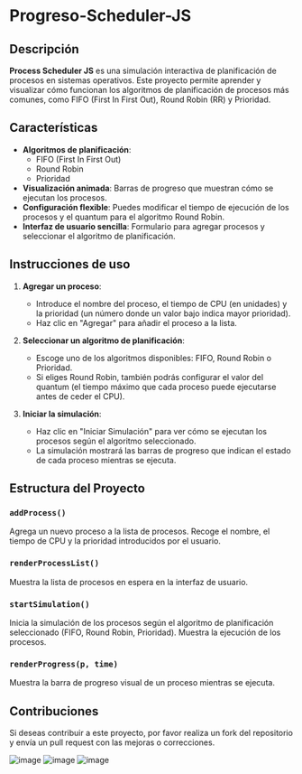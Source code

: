 # Progreso-Scheduler-JS
## Descripción

**Process Scheduler JS** es una simulación interactiva de planificación de procesos en sistemas operativos. Este proyecto permite aprender y visualizar cómo funcionan los algoritmos de planificación de procesos más comunes, como FIFO (First In First Out), Round Robin (RR) y Prioridad.

## Características

- **Algoritmos de planificación**:
  - FIFO (First In First Out)
  - Round Robin
  - Prioridad
- **Visualización animada**: Barras de progreso que muestran cómo se ejecutan los procesos.
- **Configuración flexible**: Puedes modificar el tiempo de ejecución de los procesos y el quantum para el algoritmo Round Robin.
- **Interfaz de usuario sencilla**: Formulario para agregar procesos y seleccionar el algoritmo de planificación.

## Instrucciones de uso

1. **Agregar un proceso**:
   - Introduce el nombre del proceso, el tiempo de CPU (en unidades) y la prioridad (un número donde un valor bajo indica mayor prioridad).
   - Haz clic en "Agregar" para añadir el proceso a la lista.

2. **Seleccionar un algoritmo de planificación**:
   - Escoge uno de los algoritmos disponibles: FIFO, Round Robin o Prioridad.
   - Si eliges Round Robin, también podrás configurar el valor del quantum (el tiempo máximo que cada proceso puede ejecutarse antes de ceder el CPU).

3. **Iniciar la simulación**:
   - Haz clic en "Iniciar Simulación" para ver cómo se ejecutan los procesos según el algoritmo seleccionado.
   - La simulación mostrará las barras de progreso que indican el estado de cada proceso mientras se ejecuta.

## Estructura del Proyecto
### `addProcess()`

Agrega un nuevo proceso a la lista de procesos. Recoge el nombre, el tiempo de CPU y la prioridad introducidos por el usuario.

### `renderProcessList()`

Muestra la lista de procesos en espera en la interfaz de usuario.

### `startSimulation()`

Inicia la simulación de los procesos según el algoritmo de planificación seleccionado (FIFO, Round Robin, Prioridad). Muestra la ejecución de los procesos.

### `renderProgress(p, time)`

Muestra la barra de progreso visual de un proceso mientras se ejecuta.

## Contribuciones

Si deseas contribuir a este proyecto, por favor realiza un fork del repositorio y envía un pull request con las mejoras o correcciones.

![image](https://github.com/user-attachments/assets/1c74ef15-4312-4e0f-a1e4-ffbd4e55b89e)
![image](https://github.com/user-attachments/assets/a3ce7afa-67dc-4bec-9914-4ef8f9db9278)
![image](https://github.com/user-attachments/assets/2e78f5e6-d1bf-4024-ac03-aef68b79f480)


